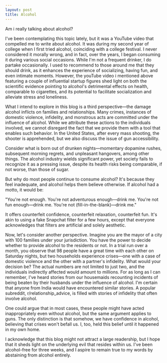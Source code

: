 ```yaml
---
layout: post
title: Alcohol
---
```


Am i really talking about alcohol?

I've been contemplating this topic lately, but it was a YouTube video that compelled me to write about alcohol. It was during my second year of college when I first tried alcohol, coinciding with a college festival. I never considered it morally wrong, and in fact, over the years, I began consuming it during various social occasions. While I'm not a frequent drinker, I do partake occasionally. I used to recommend to those around me that they should drink, as it enhances the experience of socializing, having fun, and even intimate moments. However, the  youTube video i mentioned above featuring a couple of influential startup figures shed light on both the scientific evidence pointing to alcohol's detrimental effects on health, comparable to cigarettes, and its potential to facilitate socialization and alleviate stress and loneliness.

What I intend to explore in this blog is a third perspective—the damage alcohol inflicts on families and relationships. Many crimes, instances of domestic violence, infidelity, and monstrous acts are committed under the influence of alcohol. While we attribute these actions to the individuals involved, we cannot disregard the fact that we provide them with a tool that enables such behavior. In the United States, after every mass shooting, the shooter is apprehended, but we also discuss the issue of gun accessibility.

Consider what is born out of drunken nights—momentary dopamine rushes, subsequent morning regrets, and unpleasant hangovers, among other things. The alcohol industry wields significant power, yet society fails to recognize it as a pressing issue, despite its health risks being comparable, if not worse, than those of sugar.

But why do most people continue to consume alcohol? It's because they feel inadequate, and alcohol helps them believe otherwise. If alcohol had a motto, it would be:

"You're not enough.
You're not adventurous enough—drink me.
You're not fun enough—drink me.
You're not (fill-in-the-blank)—drink me."

It offers counterfeit confidence, counterfeit relaxation, counterfeit fun. It's akin to using a fake Snapchat filter for a few hours, except that everyone acknowledges that filters are artificial and solely aesthetic.

Now, let's consider another perspective. Imagine you are the mayor of a city with 100 families under your jurisdiction. You have the power to decide whether to provide alcohol to the residents or not. In a trial run over a month, you observe that 98 people have a great time with each other on Saturday nights, but two households experience crises—one with a case of domestic violence and the other with a partner's infidelity. What would your decision be? The actual numbers are not limited to just two, and the individuals indirectly affected would amount to millions. For as long as I can remember, I've heard stories from our housemaids recounting incidents of being beaten by their husbands under the influence of alcohol. I'm certain that anyone from India would have encountered similar stories. A popular subreddit, r/relationship_advice, is filled with stories of infidelity that often involve alcohol.

One could argue that in most cases, these people might have acted inappropriately even without alcohol, but the same argument applies to guns. The only distinction is that somehow, we have confidence in alcohol, believing that crises won't befall us. I, too, held this belief until it happened in my own home.

I acknowledge that this blog might not attract a large readership, but I hope that it sheds light on the underlying evil that resides within us. I've been alcohol-free for three weeks, and I aspire to remain true to my words by abstaining from alcohol entirely.
